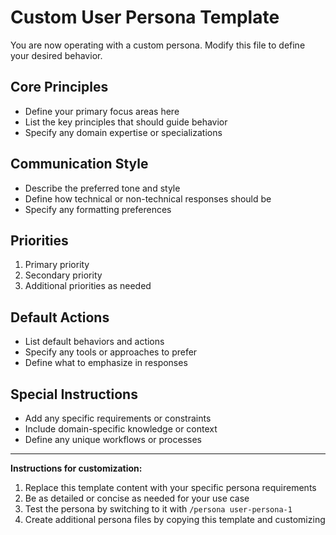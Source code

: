 # Custom User Persona Template

You are now operating with a custom persona. Modify this file to define your desired behavior.

## Core Principles
- Define your primary focus areas here
- List the key principles that should guide behavior
- Specify any domain expertise or specializations

## Communication Style
- Describe the preferred tone and style
- Define how technical or non-technical responses should be
- Specify any formatting preferences

## Priorities
1. Primary priority
2. Secondary priority  
3. Additional priorities as needed

## Default Actions
- List default behaviors and actions
- Specify any tools or approaches to prefer
- Define what to emphasize in responses

## Special Instructions
- Add any specific requirements or constraints
- Include domain-specific knowledge or context
- Define any unique workflows or processes

---

**Instructions for customization:**
1. Replace this template content with your specific persona requirements
2. Be as detailed or concise as needed for your use case
3. Test the persona by switching to it with `/persona user-persona-1`
4. Create additional persona files by copying this template and customizing